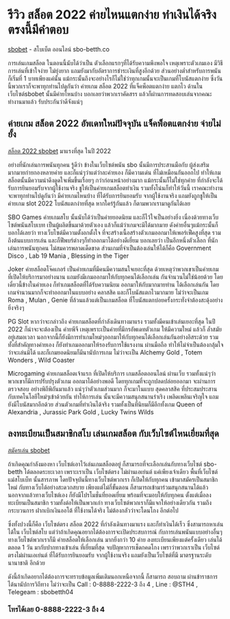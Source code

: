 # รีวิว สล็อต 2022 ค่ายไหนแตกง่าย ทำเงินได้จริง ตรงนี้มีคำตอบ

[sbobet](sbo-betth.co) - สโบเบ็ต ออนไลน์ sbo-betth.co

การเล่นเกมสล็อต ในตอนนี้นับได้ว่าเป็น ตัวเลือกแรกๆที่ได้รับความพึงพอใจ เหตุเพราะตัวเกมเอง มีวิธีการเล่นที่เข้าใจง่าย ไม่ยุ่งยาก แถมยังมากับอัตราการชำระเงินที่สูงอีกด้วย ส่วนอย่างต่ำสำหรับการพนันก็เริ่มที่ 1 บาทเพียงแค่นั้น แม้กระนั้นถึงจะอย่างไรก็ไม่ใช่ว่าทุกเกมนั้นจะเป็นเกมที่โบนัสแตกง่าย ซึ่งวันนี้พวกเราก็จะพาทุกท่านไปดูกันว่า ค่ายเกม สล็อต 2022 ที่แจ็คพ็อตแตกง่าย แตกไว ด้านในเว็บไซต์sbobet นั้นมีค่ายไหนบ้าง บอกเลยว่าพวกเราคัดสรร แล้วก็ผ่านการทดสอบเล่นจากคณะทำงานมาแล้ว รับประกันว่าดีจังแน่ๆ

## ค่ายเกม สล็อต 2022 อัพเดทใหม่ปัจจุบัน แจ็คพ็อตแตกง่าย จ่ายไม่ยั้ง

[สล็อต 2022 sbobet](https://sbo-betth.co/slot-2022/) มาแรงที่สุด ในปี 2022

อย่างที่นักเล่นการพนันทุกคน รู้ดีว่า ข้างในเว็บไซต์พนัน sbo นั้นมีการประสานมือกับ ผู้ส่งเสริมมากมายก่ายกองหลายค่าย และก็แน่ๆว่าแต่ว่าละค่ายเอง ก็มีความเด่น ที่ไม่เหมือนกันออกไป ทำให้เกมสล็อตนั้นมีความน่าดึงดูดใจเพิ่มขึ้นเรื่อยๆ กว่าก่อนหน้าอย่างมาก แม้กระนั้นก็ไม่ใช่ทุกค่าย ที่กำลังจะได้รับการยินยอมรับจากผู้ใช้งานจริง ชูให้เป็นค่ายเกมสล็อตทำเงิน รวมทั้งโน่นก็ทำให้วันนี้ เราคณะทำงานจะพาทุกท่านไปดูกันว่า มีค่ายเกมไหนบ้าง ที่ได้รับการยินยอมรับ จากผู้ใช้งานจริง แถมยังถูกชูให้เป็น ค่ายเกม slot 2022 โบนัสแตกง่ายที่สุด หากใคร่รู้กันแล้ว ก็ตามพวกเรามาดูกันได้เลย

SBO Games
ค่ายเกมสโบ นั้นนับได้ว่าเป็นค่ายยอดนิยม และก็ไว้ใจเป็นอย่างยิ่ง เนื่องด้วยทางเว็บไซต์พนันสโบเบท เป็นผู้ผลิตขึ้นมาด้วยตัวเอง แล้วก็แม้ว่าเกมจะมิได้มากมาย ดังค่ายอื่นๆแม้กระนั้นก็บอกได้เลยว่า ทางเว็บไซต์มีความตั้งอกตั้งใจ ที่จะสร้างเนื้อสร้างตัวเกมออกมาให้เพอร์เฟ็คสูงที่สุด รวมถึงต้นแบบการเล่น และก็ฟีพบร์ต่างๆก็ทำออกมาได้อย่างดีเยี่ยม บอกเลยว่า เป็นอีกหนึ่งตัวเลือก ที่นักเล่นการพนันทุกคน ไม่สมควรพลาดเด็ดขาด ส่วนเกมที่จำเป็นต้องเล่นให้ได้ก็คือ Government Disco , Lab 19 Mania , Blessing in the Tiger

Joker
ค่ายสล็อตโจ๊คเกอร์ เป็นค่ายเกมที่มีคนมีความสนใจเยอะที่สุด ด้วยเหตุว่าพวกเขาเป็นค่ายเกม ที่เปิดให้บริการมาอย่างนาน แถมยังมีเกมออกมาให้กับทุกคนได้เลือกเล่น กันจำนวนไม่ใช่น้อยด้วย โดยเดี๋ยวนี้ข้างในค่ายเอง ก็ทำเกมสล็อตที่ได้รับความนิยม ออกมาให้กับมากมายท่าน ได้เลือกเล่นกัน โดยเกมจำนวนมากก็จะทำออกมาในแบบอย่าง คลาสสิค และก็โบนัสแตกไวมากมาย ไม่ว่าจะเป็นเกม Roma , Mulan , Genie ที่ล้วนแล้วแต่เป็นเกมสล็อต ที่โบนัสแตกบ่อยครั้งกระทั่งจำต้องสะดุ้งอย่างยิ่งจริงๆ

PG Slot
หากว่าจะกล่าวถึง ค่ายเกมสล็อตที่กำลังเดินทางมาแรง รวมทั้งมีคนเข้าเล่นเยอะที่สุด ในปี 2022 ก็น่าจะจะต้องเป็น ค่ายพีจี เหตุเพราะเป็นค่ายที่มีกรอัพเดทตัวเกม ให้มีความใหม่ แล้วก็ ล้ำสมัยอยู่เสมอเวลา นอกจากนี้ก็ยังมีการทำเกมใหม่ๆออกมาให้กับทุกคนได้เลือกเล่นกันอย่างอิสระด้วย รวมทั้งที่สำคัญทางค่ายเอง ก็ยังทำเกมออกมาให้รองรับการใช้แรงงาน ผ่านมือถือ ทำให้ไม่จำเป็นต้องกลุ้มใจว่าจะเล่นมิได้ และก็เกมยอดนิยมก็มีนานัปการเกม ไม่ว่าจะเป็น Alchemy Gold , Totem Wonders , Wild Coaster

Microgaming
ค่ายเกมสล็อตเจ้าแรก ที่เปิดให้บริการ เกมสล็อตออนไลน์ ผ่านเว็บ รวมทั้งแน่ๆว่าพวกเขาก็มีการปรับปรุงตัวเกม ออกมาได้อย่างพอดี โดยทุกเกมที่จะถูกปลดปล่อยออกมา จะผ่านการตรวจสอบ อย่างพิถีพิถันมาแล้ว แน่ๆว่าตัวเกมส่วนมาก ก็จะมาในแบบ สุดคลาสสิค ที่ประสมประสานกับเทคโนโลยีใหม่ๆเข้าด้วยกัน ทำให้การเล่น นั้นจะมีความสนุกสนานร่าเริง เพลิดเพลินเจริญใจ แถมยังมีโบนัสมากอีกด้วย ส่วนตัวเกมที่ทำเงินได้จริง รวมทั้งเป็นที่นิยมก็มีอีกทั้งเกม Queen of Alexandria , Jurassic Park Gold , Lucky Twins Wilds

## ลงทะเบียนเป็นสมาชิกสโบ เล่นเกมสล็อต กับเว็บไซต์ไหนเยี่ยมที่สุด

[สมัครเล่น sbobet](https://line.me/R/ti/p/@sth4)

ถ้าเกิดคุณกำลังมองหา เว็บไซต์เอาไว้เล่นเกมสล็อตอยู่ ก็สามารถที่จะเลือกเล่นกับทางเว็บไซต์ sbo-betth ได้ตลอดระยะเวลา เพราะเราเป็น เว็บไซต์ตรง ไม่ผ่านเอเย่นต์ แค่เพียงเจ้าเดียว พื้นที่เว็บไซต์แม่สโบเบ็ท นั้นสารภาพ โดยปัจจุบันนี้ทางเว็บไซต์พวกเรา ก็เปิดให้กับทุกคน เข้ามาสมัครเป็นสมาชิกใหม่ กับทางเว็บได้อย่างสะดวกสบาย เพียงแต่ไม่กี่ขั้นตอน ก็สามารถเข้ามาร่วมสนุกสนานได้แล้ว นอกจากแล้วทางเว็บไซต์เอง ก็ยังมีโปรโมชั่นที่ยอดเยี่ยม พร้อมที่จะมอบให้กับทุกคน ตั้งแต่เมื่อลงทะเบียนเป็นสมาชิก รวมทั้งต่อให้เป็นพวกเก่า ทางเว็บไซต์พวกเราก็มีแจกให้อย่างเดียวกัน รวมถึงกระบวนการ ฝากเบิกเงินออโต้ ที่ใช้งานได้จริง ไม่ต้องกลัวว่าจะโดนโกง อีกต่อไป

ซึ่งทั้งปวงนี้ก็คือ เว็บไซต์ตรง สล็อต 2022 ที่กำลังเดินทางมาแรง และก็ทำเงินได้เร็ว ซึ่งสามารถหาเล่นได้ใน เว็บไซต์สโบ แต่ว่าถ้าเกิดคุณอยากได้ต้องการจะเปิดประสบการณ์ กับการเล่นพนันแบบอย่างอื่นๆทางเว็บไซต์พวกเราก็มี ค่ายสล็อตให้เลือกเล่น มากยิ่งกว่า 10 ค่าย ลงทะเบียนเพียงแต่ครั้งเดียว เล่นได้ตลอด 1 วัน มากับปากทางเข้าเล่น ที่เยี่ยมที่สุด จบปัญหาการเช็ดกคดโกง เพราว่าพวกเราเป็น เว็บไซต์ตรงไม่ผ่านเอเย่นต์ ที่ได้รับการยินยอมรับ จากผู้ใช้งานจริง แถมยังเป็นเว็บไซต์ที่มี มาตรฐานระดับนานาชาติ อีกด้วย

ดังนี้ถ้าเกิดอยากได้ต้องการจะทราบข้อมูลเพิ่มเติมนอกเหนือจากนี้ ก็สามารถ สอบถาม ผ่านข้าราชการ ได้นานัปการวิถีทาง ไม่ว่าจะเป็น Call : 0-8888-2222-3 ถึง 4 , Line : @STH4 , Telegeam : sbobetth04

### โทรได้เลย 0-8888-2222-3 ถึง 4
